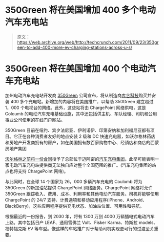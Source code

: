# 350Green 将在美国增加 400 多个电动汽车充电站 

> 原文：<https://web.archive.org/web/http://techcrunch.com/2011/09/23/350green-to-add-400-more-ev-charging-stations-across-u-s/>

# 350Green 将在美国增加 400 个电动汽车充电站

加州电动汽车充电站开发商 [350Green](https://web.archive.org/web/20230203093825/http://350green.com/) 公司宣布，将从制造商[库仑科技](https://web.archive.org/web/20230203093825/http://www.coulombtech.com/)购买并安装 400 多个充电站。新增加的内容将在美国推广，以帮助 350Green 建立超过 1，000 个电视台的网络。此外，这些站将由 ChargePoint 网络供电，这是 Coloumb 的电动汽车充电基础设施，其中还包括供主机、车队经理、司机和公用事业公司使用的[在线门户网站](https://web.archive.org/web/20230203093825/http://www.coulombtech.com/solutions.php)。

350Green 目前在纽约、宾夕法尼亚、伊利诺伊、印第安纳和加利福尼亚都有项目。它正在各种消费者友好的地点安装 2 级和 DC 快速充电器，如沃尔格林药店和房地产开发商拥有的房产，如在美国拥有数百家购物中心、经销店和商店的西蒙房地产集团

[沃尔格林之前将一份合同](https://web.archive.org/web/20230203093825/http://www.coulombtech.com/blog/coulomb-tech/car-charging-group-walgreens-national-rollout-ev-stations-chargepoint-network/)授予了总部位于迈阿密的[汽车充电集团](https://web.archive.org/web/20230203093825/http://www.carcharging.com/)，此举可能表明一家电动汽车充电站提供商无法独自应对整个全国范围的推广。(汽车充电集团的站点也将支持 ChargePoint 网络)。

与此同时，在全球 14 个国家为 26，000 多辆汽车充电的 Coulomb 将为 350Green 的新加油站提供 ChargePoint 网络服务。ChargePoint 网络将允许 350Green 跟踪收入、费用、成本、利用率和其他电动汽车服务。司机将能够使用 ChargePoint 的 24/7 支持、计费选项和移动应用程序(iPhone、Android、BlackBerry)，这些应用程序提供充电状态、加油站位置、可用性和导航。

根据最近的一份报告，到 2030 年，将有 1300 万到 4000 万辆插电式电动汽车上路，其中包括日产 LEAF、通用雪佛兰 Volt、Fisker Karma、特斯拉 models、福特福克斯 EV 等车型。像这样的车站推广对于帮助司机实现更可行的过渡至关重要。